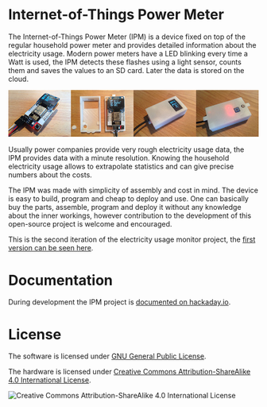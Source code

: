 # Internet-of-Things Power Meter

The Internet-of-Things Power Meter (IPM) is a device fixed on top of the regular household power meter and provides detailed information about the electricity usage. Modern power meters have a LED blinking every time a Watt is used, the IPM detects these flashes using a light sensor, counts them and saves the values to an SD card. Later the data is stored on the cloud.

![IoT Power Meter development version on a breadboard](Pictures/Misc/IoT_Power_Meter.jpg)

Usually power companies provide very rough electricity usage data, the IPM provides data with a minute resolution. Knowing the household electricity usage allows to extrapolate statistics and can give precise numbers about the costs.

The IPM was made with simplicity of assembly and cost in mind. The device is easy to build, program and cheap to deploy and use. One can basically buy the parts, assemble, program and deploy it without any knowledge about the inner workings, however contribution to the development of this open-source project is welcome and encouraged.

This is the second iteration of the electricity usage monitor project, the [first version can be seen here](https://github.com/Nurgak/Electricity-usage-monitor).

# Documentation

During development the IPM project is [documented on hackaday.io](https://hackaday.io/project/6938-internet-of-things-power-meter).

# License

The software is licensed under [GNU General Public License](https://en.wikipedia.org/wiki/GNU_General_Public_License).

The hardware is licensed under [Creative Commons Attribution-ShareAlike 4.0 International License](http://creativecommons.org/licenses/by-sa/4.0/).

![Creative Commons Attribution-ShareAlike 4.0 International License](https://i.creativecommons.org/l/by-sa/4.0/88x31.png)
